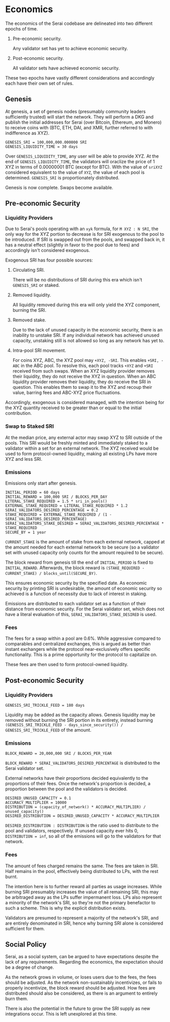 # Economics

The economics of the Serai codebase are delineated into two different epochs of
time.

1) Pre-economic security.

   Any validator set has yet to achieve economic security.

2) Post-economic security.

    All validator sets have achieved economic security.

These two epochs have vastly different considerations and accordingly each have
their own set of rules.

## Genesis

At genesis, a set of genesis nodes (presumably community leaders sufficiently
trusted) will start the network. They will perform a DKG and publish the initial
addresses for Serai (over Bitcoin, Ethereum, and Monero) to receive coins with
(BTC, ETH, DAI, and XMR, further referred to with indifference as XYZ).

```
GENESIS_SRI = 100,000,000.000000 SRI
GENESIS_LIQUIDITY_TIME = 30 days
```

Over `GENESIS_LIQUIDITY_TIME`, any user will be able to provide XYZ. At the end
of `GENESIS_LIQUIDITY_TIME`, the validators will oraclize the price of 1 XYZ
in terms of 0.00000001 BTC (except for BTC). With the value of `sriXYZ`
considered equivalent to the value of `XYZ`, the value of each pool is
determined. `GENESIS_SRI` is proportionately distributed.

Genesis is now complete. Swaps become available.

## Pre-economic Security

### Liquidity Providers

Due to Serai's pools operating with an `xyk` formula, for `M XYZ : N SRI`, the
only way for the XYZ portion to decrease is for SRI exogenous to the pool to
be introduced. If SRI is swapped out from the pools, and swapped back in, it
has a neutral effect (slightly in favor to the pool due to fees) and accordingly
isn't considered exogenous.

Exogenous SRI has four possible sources:

1) Circulating SRI.

    There will be no distributions of SRI during this era which isn't
    `GENESIS_SRI` or staked.

2) Removed liquidity.

    All liquidity removed during this era will only yield the XYZ component,
    burning the SRI.

3) Removed stake.

    Due to the lack of unused capacity in the economic security, there is an
    inability to unstake SRI. If any individual network has achieved unused
    capacity, unstaking still is not allowed so long as any network has yet to.

4) Intra-pool SRI movement.

    For coins XYZ, ABC, the XYZ pool may `+XYZ, -SRI`. This enables `+SRI, -ABC`
    in the ABC pool. To resolve this, each pool tracks `+XYZ` and `+SRI`
    received from such swaps. When an XYZ liquidity provider removes their
    liquidity, they do not receive the XYZ in question. When an ABC liquidity
    provider removes their liquidity, they do receive the SRI in question. This
    enables them to swap it to the XYZ and recoup their value, barring fees
    and ABC-XYZ price fluctuations.

Accordingly, exogenous is considered managed, with the intention being for the
XYZ quantity received to be greater than or equal to the initial contribution.

### Swap to Staked SRI

At the median price, any external actor may swap XYZ to SRI outside of the
pools. This SRI would be freshly minted and immediately staked to a validator
within a set for an external network. The XYZ received would be used to form
protocol-owned liquidity, making all existing LPs have more XYZ and less SRI.

### Emissions

Emissions only start after genesis.

```
INITIAL_PERIOD = 60 days
INITIAL_REWARD = 100,000 SRI / BLOCKS_PER_DAY
LITERAL_STAKE_REQUIRED = 1.5 * sri_in_pools()
EXTERNAL_STAKE_REQUIRED = LITERAL_STAKE_REQUIRED * 1.2
SERAI_VALIDATORS_DESIRED_PERCENTAGE = 0.2
STAKE_REQUIRED = EXTERNAL_STAKE_REQUIRED / (1 - SERAI_VALIDATORS_DESIRED_PERCENTAGE)
SERAI_VALIDATORS_STAKE_DESIRED = SERAI_VALIDATORS_DESIRED_PERCENTAGE * STAKE_REQUIRED
SECURE_BY = 1 year
```

`CURRENT_STAKE` is the amount of stake from each external network, capped at the
amount needed for each external network to be secure (so a validator set with
unused capacity only counts for the amount required to be secure).

The block reward from genesis till the end of `INITIAL_PERIOD` is fixed to
`INITIAL_REWARD`. Afterwards, the block reward is
`(STAKE_REQUIRED - CURRENT_STAKE) / blocks_until(SECURE_BY)`.

This ensures economic security by the specified date. As economic security by
printing SRI is undesirable, the amount of economic security so achieved is a
function of necessity due to lack of interest in staking.

Emissions are distributed to each validator set as a function of their distance
from economic security. For the Serai validator set, which does not have a
literal evaluation of this, `SERAI_VALIDATORS_STAKE_DESIRED` is used.

### Fees

The fees for a swap within a pool are 0.6%. While aggressive compared to
comparables and centralized exchanges, this is argued as better than instant
exchangers while the protocol near-exclusively offers specific functionality.
This is a prime opportunity for the protocol to capitalize on.

These fees are then used to form protocol-owned liquidity.

## Post-economic Security

### Liquidity Providers

```
GENESIS_SRI_TRICKLE_FEED = 180 days
```

Liquidity may be added as the capacity allows. Genesis liquidity may be removed
without burning the SRI portion in its entirety, instead burning
`(GENESIS_SRI_TRICKLE_FEED - days_since_security()) / GENESIS_SRI_TRICKLE_FEED`
of the amount.

### Emissions

```
BLOCK_REWARD = 20,000,000 SRI / BLOCKS_PER_YEAR
```

`BLOCK_REWARD * SERAI_VALIDATORS_DESIRED_PERCENTAGE` is distributed to the Serai
validator set.

External networks have their proportions decided equivalently to the proportions
of their fees. Once the network's proportion is decided, a proportion between
the pool and the validators is decided.

```
DESIRED_UNUSED_CAPACITY = 0.1
ACCURACY_MULTIPLIER = 10000
DISTRIBUTION = (capacity_of_network() * ACCURACY_MULTIPLIER) / unused_capacity()
DESIRED_DISTRIBUTION = DESIRED_UNUSED_CAPACITY * ACCURACY_MULTIPLIER
```

`DESIRED_DISTRIBUTION : DISTRIBUTION` is the ratio used to distribute to the
pool and validators, respectively. If unused capacity ever hits 0,
`DISTRIBUTION = inf`, so all of the emissions will go to the validators for that
network.

### Fees

The amount of fees charged remains the same. The fees are taken in SRI. Half
remains in the pool, effectively being distributed to LPs, with the rest burnt.

The intention here is to further reward all parties as usage increases. While
burning SRI presumably increases the value of all remaining SRI, this may be
arbitraged away as the LPs suffer impermanent loss. LPs also represent a
minority of the network's SRI, so they're not the primary benefactor to such a
scheme. This is why the explicit distribution exists.

Validators are presumed to represent a majority of the network's SRI, and are
entirely denominated in SRI, hence why burning SRI alone is considered
sufficient for them.

## Social Policy

Serai, as a social system, can be argued to have expectations despite the lack
of any requirements. Regarding the economics, the expectation should be a degree
of change.

As the network grows in volume, or loses users due to the fees, the fees should
be adjusted. As the network non-sustainably incentivizes, or fails to properly
incentivize, the block reward should be adjusted. How fees are distributed
should also be considered, as there is an argument to entirely burn them.

There is also the potential in the future to grow the SRI supply as new
integrations occur. This is left unexplored at this time.
